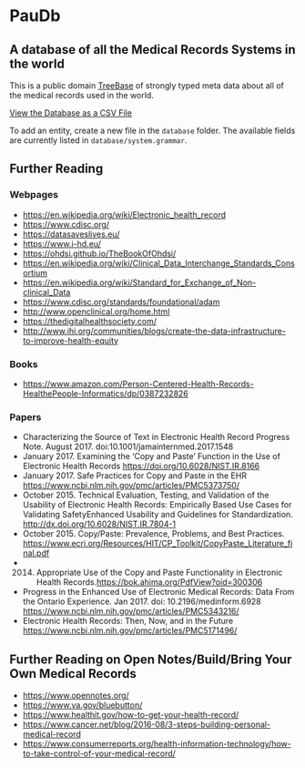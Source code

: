 # PauDb

## A database of all the Medical Records Systems in the world

This is a public domain [TreeBase](https://jtree.treenotation.org/treeBase/) of strongly typed meta data about all of the medical records used in the world.

[View the Database as a CSV File](https://github.com/treenotation/pau/blob/master/paudb/systems.csv)


To add an entity, create a new file in the `database` folder. The available fields are currently listed in `database/system.grammar`.

## Further Reading

### Webpages

- https://en.wikipedia.org/wiki/Electronic_health_record
- https://www.cdisc.org/
- https://datasaveslives.eu/
- https://www.i-hd.eu/
- https://ohdsi.github.io/TheBookOfOhdsi/
- https://en.wikipedia.org/wiki/Clinical_Data_Interchange_Standards_Consortium
- https://en.wikipedia.org/wiki/Standard_for_Exchange_of_Non-clinical_Data
- https://www.cdisc.org/standards/foundational/adam
- http://www.openclinical.org/home.html
- https://thedigitalhealthsociety.com/
- http://www.ihi.org/communities/blogs/create-the-data-infrastructure-to-improve-health-equity

### Books

- https://www.amazon.com/Person-Centered-Health-Records-HealthePeople-Informatics/dp/0387232826

### Papers

- Characterizing the Source of Text in Electronic Health Record Progress Note. August 2017. doi:10.1001/jamainternmed.2017.1548
- January 2017. Examining the ‘Copy and Paste’ Function in the Use of Electronic Health Records  https://doi.org/10.6028/NIST.IR.8166 
- January 2017. Safe Practices for Copy and Paste in the EHR https://www.ncbi.nlm.nih.gov/pmc/articles/PMC5373750/
- October 2015. Technical Evaluation, Testing, and Validation of the Usability of Electronic Health Records: Empirically Based Use Cases for Validating SafetyEnhanced Usability and Guidelines for Standardization. http://dx.doi.org/10.6028/NIST.IR.7804-1
- October 2015. Copy/Paste: Prevalence, Problems, and Best Practices. https://www.ecri.org/Resources/HIT/CP_Toolkit/CopyPaste_Literature_final.pdf
- 2014. Appropriate Use of the Copy and Paste Functionality in Electronic Health Records.https://bok.ahima.org/PdfView?oid=300306 
- Progress in the Enhanced Use of Electronic Medical Records: Data From the Ontario Experience. Jan 2017. doi: 10.2196/medinform.6928 https://www.ncbi.nlm.nih.gov/pmc/articles/PMC5343216/ 
- Electronic Health Records: Then, Now, and in the Future https://www.ncbi.nlm.nih.gov/pmc/articles/PMC5171496/


## Further Reading on Open Notes/Build/Bring Your Own Medical Records

- https://www.opennotes.org/
- https://www.va.gov/bluebutton/
- https://www.healthit.gov/how-to-get-your-health-record/
- https://www.cancer.net/blog/2016-08/3-steps-building-personal-medical-record
- https://www.consumerreports.org/health-information-technology/how-to-take-control-of-your-medical-record/

